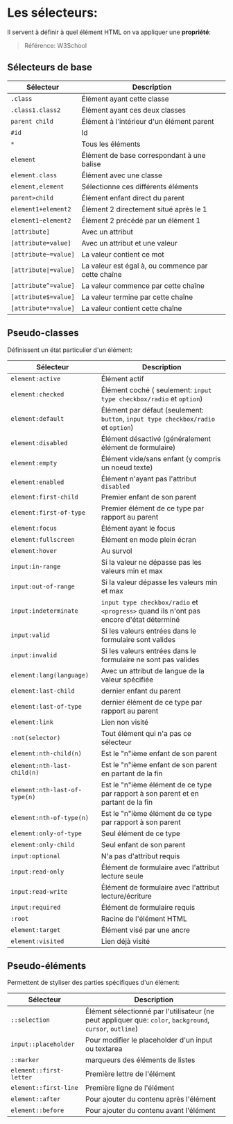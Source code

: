# Les **sélecteurs**:
Il servent à définir à quel élément HTML on va appliquer une **propriété**:
> Référence: W3School

## Sélecteurs de base
| Sélecteur | Description |
|-----------|-------------|
| ``.class`` | Élément ayant cette classe |
| ``.class1.class2`` | Élément ayant ces deux classes |
| ``parent child`` | Élément à l'intérieur d'un élément parent |
| ``#id`` | Id |
| ``*`` | Tous les éléments |
| ``element`` | Élément de base correspondant à une balise |
| ``element.class`` | Élément avec une classe |
| ``element,element`` | Sélectionne ces différents éléments |
| ``parent>child`` | Élément enfant direct du parent |
| ``element1+element2`` | Élément 2 directement situé après le 1 |
| ``element1~element2`` | Élément 2 précédé par un élément 1 |	
| ``[attribute]`` | Avec un attribut |	
| ``[attribute=value]`` | Avec un attribut et une valeur |	
| ``[attribute~=value]`` | La valeur contient ce mot |	
| ``[attribute\|=value]`` | La valeur est égal à, ou commence par cette chaîne |	
| ``[attribute^=value]`` | La valeur commence par cette chaîne |
| ``[attribute$=value]`` | La valeur termine par cette chaîne |
| ``[attribute*=value]`` | La valeur contient cette chaîne |

## Pseudo-classes
Définissent un état particulier d'un élément:

| Sélecteur | Description |
|-----------|-------------|
| ``element:active`` | Élément actif |
| ``element:checked`` | Élément coché ( seulement: ``input type checkbox/radio`` et ``option``) |	
| ``element:default`` | Élément par défaut (seulement: ``button``, ``input type checkbox/radio`` et ``option``) |	
| ``element:disabled`` | Élément désactivé (généralement élément de formulaire) |	
| ``element:empty`` | Élément vide/sans enfant (y compris un noeud texte) |
| ``element:enabled`` | Élément n'ayant pas l'attribut ``disabled`` |	
| ``element:first-child`` | Premier enfant de son parent |	
| ``element:first-of-type`` | Premier élément de ce type par rapport au parent |
| ``element:focus`` | Élément ayant le focus |
| ``element:fullscreen`` | Élément en mode plein écran |	
| ``element:hover`` | Au survol |	
| ``input:in-range`` | Si la valeur ne dépasse pas les valeurs min et max |	
| ``input:out-of-range`` | Si la valeur dépasse les valeurs min et max |
| ``input:indeterminate`` | ``input type checkbox/radio`` et ``<progress>`` quand ils n'ont pas encore d'état déterminé |	
| ``input:valid`` |Si les valeurs entrées dans le formulaire sont valides |
| ``input:invalid`` | Si les valeurs entrées dans le formulaire ne sont pas valides |	
| ``element:lang(language)`` | Avec un attribut de langue de la valeur spécifiée |
| ``element:last-child`` | dernier enfant du parent |
| ``element:last-of-type`` | dernier élément de ce type par rapport au parent |
| ``element:link`` | Lien non visité |
| ``:not(selector)`` | Tout élément qui n'a pas ce sélecteur |
| ``element:nth-child(n)`` | Est le "n"ième enfant de son parent |
| ``element:nth-last-child(n)`` | Est le "n"ième enfant de son parent en partant de la fin |	
| ``element:nth-last-of-type(n)`` | Est le "n"ième élément de ce type par rapport à son parent et en partant de la fin |	
| ``element:nth-of-type(n)`` | Est le "n"ième élément de ce type par rapport à son parent |
| ``element:only-of-type`` | Seul élément de ce type |
| ``element:only-child`` | Seul enfant de son parent |
| ``input:optional`` | N'a pas d'attribut requis |
| ``input:read-only`` | Élément de formulaire avec l'attribut lecture seule |
| ``input:read-write`` | Élément de formulaire avec l'attribut lecture/écriture |
| ``input:required`` | Élément de formulaire requis |
| ``:root`` | Racine de l'élément HTML |
| ``element:target`` | Élément visé par une ancre |
| ``element:visited`` | Lien déjà visité |

## Pseudo-éléments
Permettent de styliser des parties spécifiques d'un élément:

| Sélecteur | Description |
|-----------|-------------|
| ``::selection	`` | Élément sélectionné par l'utilisateur (ne peut appliquer que: ``color``, ``background``, ``cursor``, ``outline``) |
| ``input::placeholder`` | Pour modifier le placeholder d'un input ou textarea |
| ``::marker`` | marqueurs des éléments de listes |
| ``element::first-letter`` | Première lettre de l'élément |
| ``element::first-line`` | Première ligne de l'élément |
| ``element::after`` | Pour ajouter du contenu après l'élément |	
| ``element::before`` | Pour ajouter du contenu avant l'élément |